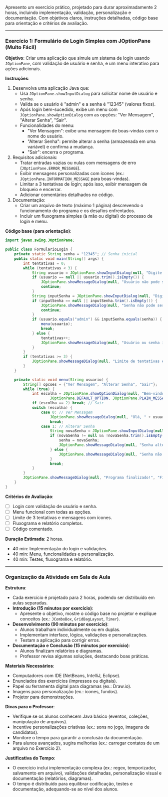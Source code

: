 Apresento um exercício prático, projetado para durar aproximadamente 2 horas, incluindo implementação, validação, personalização e documentação. Com objetivos claros, instruções detalhadas, código base para orientação e critérios de avaliação.

---

### **Exercício 1: Formulário de Login Simples com JOptionPane (Muito Fácil)**

**Objetivo**: Criar uma aplicação que simule um sistema de login usando `JOptionPane`, com validação de usuário e senha, e um menu interativo para ações adicionais.

**Instruções**:
1. Desenvolva uma aplicação Java que:
   - Usa `JOptionPane.showInputDialog` para solicitar nome de usuário e senha.
   - Valida se o usuário é "admin" e a senha é "12345" (valores fixos).
   - Após login bem-sucedido, exibe um menu com `JOptionPane.showOptionDialog` com as opções: "Ver Mensagem", "Alterar Senha", "Sair".
   - Funcionalidades do menu:
     - "Ver Mensagem": exibe uma mensagem de boas-vindas com o nome do usuário.
     - "Alterar Senha": permite alterar a senha (armazenada em uma variável) e confirma a mudança.
     - "Sair": encerra o programa.
2. Requisitos adicionais:
   - Tratar entradas vazias ou nulas com mensagens de erro (`JOptionPane.ERROR_MESSAGE`).
   - Exibir mensagens personalizadas com ícones (ex.: `JOptionPane.INFORMATION_MESSAGE` para boas-vindas).
   - Limitar a 3 tentativas de login; após isso, exibir mensagem de bloqueio e encerrar.
   - Adicionar comentários detalhados no código.
3. Documentação:
   - Criar um arquivo de texto (máximo 1 página) descrevendo o funcionamento do programa e os desafios enfrentados.
   - Incluir um fluxograma simples (à mão ou digital) do processo de login e menu.

**Código base (para orientação)**:
```java
import javax.swing.JOptionPane;

public class FormularioLogin {
    private static String senha = "12345"; // Senha inicial
    public static void main(String[] args) {
        int tentativas = 0;
        while (tentativas < 3) {
            String usuario = JOptionPane.showInputDialog(null, "Digite o usuário:", "Login", JOptionPane.PLAIN_MESSAGE);
            if (usuario == null || usuario.trim().isEmpty()) {
                JOptionPane.showMessageDialog(null, "Usuário não pode ser vazio!", "Erro", JOptionPane.ERROR_MESSAGE);
                continue;
            }
            String inputSenha = JOptionPane.showInputDialog(null, "Digite a senha:", "Login", JOptionPane.PLAIN_MESSAGE);
            if (inputSenha == null || inputSenha.trim().isEmpty()) {
                JOptionPane.showMessageDialog(null, "Senha não pode ser vazia!", "Erro", JOptionPane.ERROR_MESSAGE);
                continue;
            }
            if (usuario.equals("admin") && inputSenha.equals(senha)) {
                menu(usuario);
                break;
            } else {
                tentativas++;
                JOptionPane.showMessageDialog(null, "Usuário ou senha incorretos! Tentativas restantes: " + (3 - tentativas), "Erro", JOptionPane.ERROR_MESSAGE);
            }
        }
        if (tentativas >= 3) {
            JOptionPane.showMessageDialog(null, "Limite de tentativas excedido!", "Bloqueio", JOptionPane.ERROR_MESSAGE);
        }
    }

    private static void menu(String usuario) {
        String[] opcoes = {"Ver Mensagem", "Alterar Senha", "Sair"};
        while (true) {
            int escolha = JOptionPane.showOptionDialog(null, "Bem-vindo, " + usuario + "! Escolha uma opção:", "Menu",
                    JOptionPane.DEFAULT_OPTION, JOptionPane.PLAIN_MESSAGE, null, opcoes, opcoes[0]);
            if (escolha == 2) break; // Sair
            switch (escolha) {
                case 0: // Ver Mensagem
                    JOptionPane.showMessageDialog(null, "Olá, " + usuario + "! Bem-vindo ao sistema!", "Boas-vindas", JOptionPane.INFORMATION_MESSAGE);
                    break;
                case 1: // Alterar Senha
                    String novaSenha = JOptionPane.showInputDialog(null, "Digite a nova senha:", "Alterar Senha", JOptionPane.PLAIN_MESSAGE);
                    if (novaSenha != null && !novaSenha.trim().isEmpty()) {
                        senha = novaSenha;
                        JOptionPane.showMessageDialog(null, "Senha alterada com sucesso!", "Sucesso", JOptionPane.INFORMATION_MESSAGE);
                    } else {
                        JOptionPane.showMessageDialog(null, "Senha não pode ser vazia!", "Erro", JOptionPane.ERROR_MESSAGE);
                    }
                    break;
            }
        }
        JOptionPane.showMessageDialog(null, "Programa finalizado!", "Fim", JOptionPane.INFORMATION_MESSAGE);
    }
}
```

**Critérios de Avaliação**:
- [ ] Login com validação de usuário e senha.
- [ ] Menu funcional com todas as opções.
- [ ] Limite de 3 tentativas e mensagens com ícones.
- [ ] Fluxograma e relatório completos.
- [ ] Código comentado.

**Duração Estimada**: 2 horas.
- 40 min: Implementação do login e validações.
- 40 min: Menu, funcionalidades e personalização.
- 40 min: Testes, fluxograma e relatório.

---

### **Organização da Atividade em Sala de Aula**

**Estrutura**:
- Cada exercício é projetado para 2 horas, podendo ser distribuído em aulas separadas.
- **Introdução (15 minutos por exercício)**:
  - Apresente o objetivo, mostre o código base no projetor e explique conceitos (ex.: `JComboBox`, `GridBagLayout`, `Timer`).
- **Desenvolvimento (90 minutos por exercício)**:
  - Alunos trabalham individualmente ou em duplas.
  - Implementam interface, lógica, validações e personalizações.
  - Testam a aplicação para corrigir erros.
- **Documentação e Conclusão (15 minutos por exercício)**:
  - Alunos finalizam relatórios e diagramas.
  - Professor revisa algumas soluções, destacando boas práticas.

**Materiais Necessários**:
- Computadores com IDE (NetBeans, IntelliJ, Eclipse).
- Enunciados dos exercícios (impressos ou digitais).
- Papel ou ferramenta digital para diagramas (ex.: Draw.io).
- Imagens para personalização (ex.: ícones, fundos).
- Projetor para demonstrações.

**Dicas para o Professor**:
- Verifique se os alunos conhecem Java básico (eventos, coleções, manipulação de arquivos).
- Incentive personalizações criativas (ex.: sons no jogo, imagens de candidatos).
- Monitore o tempo para garantir a conclusão da documentação.
- Para alunos avançados, sugira melhorias (ex.: carregar contatos de um arquivo no Exercício 2).

**Justificativa do Tempo**:
- O exercício inclui implementação complexa (ex.: regex, temporizador, salvamento em arquivo), validações detalhadas, personalização visual e documentação (relatórios, diagramas).
- O tempo é distribuído para equilibrar codificação, testes e documentação, adequando-se ao nível dos alunos.